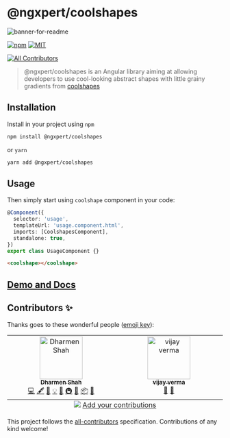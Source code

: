 # @ngxpert/coolshapes

![banner-for-readme](https://github.com/ngxpert/coolshapes/assets/6831283/0a46ec53-eeb9-451b-9f70-ba95bbbdbebb)

[![npm](https://img.shields.io/npm/v/@ngxpert/avvvatars?style=flat-square)](https://www.npmjs.com/package/@ngxpert/coolshapes)
[![MIT](https://img.shields.io/packagist/l/doctrine/orm.svg?style=flat-square)](https://github.com/ngxpert/coolshapes/blob/master/LICENSE)
<!-- ALL-CONTRIBUTORS-BADGE:START - Do not remove or modify this section -->
[![All Contributors](https://img.shields.io/badge/all_contributors-2-orange.svg?style=flat-square)](#contributors-)
<!-- ALL-CONTRIBUTORS-BADGE:END -->

> @ngxpert/coolshapes is an Angular library aiming at allowing developers to use cool-looking abstract shapes with little grainy gradients from [coolshapes](https://coolshap.es/)

## Installation

Install in your project using `npm`

```bash
npm install @ngxpert/coolshapes
```

or `yarn`

```bash
yarn add @ngxpert/coolshapes
```

## Usage

Then simply start using `coolshape` component in your code:

```ts
@Component({
  selector: 'usage',
  templateUrl: 'usage.component.html',
  imports: [CoolshapesComponent],
  standalone: true,
})
export class UsageComponent {}
```

```html
<coolshape></coolshape>
```

## [Demo and Docs](https://ngxpert.github.io/coolshapes)

## Contributors ✨

Thanks goes to these wonderful people ([emoji key](https://allcontributors.org/docs/en/emoji-key)):

<!-- ALL-CONTRIBUTORS-LIST:START - Do not remove or modify this section -->
<!-- prettier-ignore-start -->
<!-- markdownlint-disable -->
<table>
  <tbody>
    <tr>
      <td align="center" valign="top" width="14.28%"><a href="https://github.com/shhdharmen"><img src="https://avatars.githubusercontent.com/u/6831283?v=4?s=100" width="100px;" alt="Dharmen Shah"/><br /><sub><b>Dharmen Shah</b></sub></a><br /><a href="https://github.com/ngxpert/@ngxpert/coolshapes/commits?author=shhdharmen" title="Code">💻</a> <a href="#content-shhdharmen" title="Content">🖋</a> <a href="https://github.com/ngxpert/@ngxpert/coolshapes/commits?author=shhdharmen" title="Documentation">📖</a> <a href="#example-shhdharmen" title="Examples">💡</a> <a href="#ideas-shhdharmen" title="Ideas, Planning, & Feedback">🤔</a> <a href="#infra-shhdharmen" title="Infrastructure (Hosting, Build-Tools, etc)">🚇</a> <a href="#maintenance-shhdharmen" title="Maintenance">🚧</a> <a href="#platform-shhdharmen" title="Packaging/porting to new platform">📦</a> <a href="#projectManagement-shhdharmen" title="Project Management">📆</a></td>
      <td align="center" valign="top" width="14.28%"><a href="https://github.com/realvjy"><img src="https://avatars.githubusercontent.com/u/7387461?v=4?s=100" width="100px;" alt="vijay verma"/><br /><sub><b>vijay verma</b></sub></a><br /><a href="#design-realvjy" title="Design">🎨</a> <a href="#research-realvjy" title="Research">🔬</a></td>
    </tr>
  </tbody>
  <tfoot>
    <tr>
      <td align="center" size="13px" colspan="7">
        <img src="https://raw.githubusercontent.com/all-contributors/all-contributors-cli/1b8533af435da9854653492b1327a23a4dbd0a10/assets/logo-small.svg">
          <a href="https://all-contributors.js.org/docs/en/bot/usage">Add your contributions</a>
        </img>
      </td>
    </tr>
  </tfoot>
</table>

<!-- markdownlint-restore -->

<!-- prettier-ignore-end -->

<!-- ALL-CONTRIBUTORS-LIST:END -->

This project follows the [all-contributors](https://github.com/all-contributors/all-contributors) specification. Contributions of any kind welcome!
